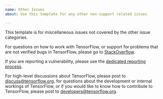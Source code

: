 ```yaml
---
name: Other Issues
about: Use this template for any other non-support related issues

---
```


This template is for miscellaneous issues not covered by the other issue categories.  

For questions on how to work with TensorFlow, or support for problems that are not verified bugs in TensorFlow, please go to [StackOverflow](https://stackoverflow.com/questions/tagged/tensorflow). 

If you are reporting a vulnerability, please use the [dedicated reporting process](https://github.com/tensorflow/tensorflow/blob/master/SECURITY.md).

For high-level discussions about TensorFlow, please post to discuss@tensorflow.org, for questions about the development or internal workings of TensorFlow, or if you would like to know how to contribute to TensorFlow, please post to developers@tensorflow.org.
